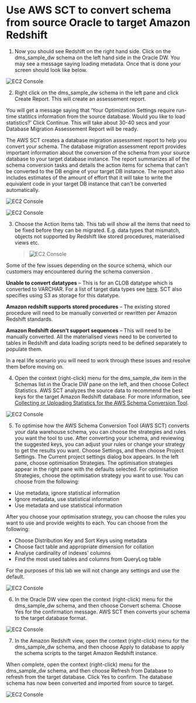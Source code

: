 # Use AWS SCT to convert schema from source Oracle to target Amazon Redshift

1.	Now you should see Redshift on the right hand side. Click on the dms_sample_dw schema on the left hand side in the Oracle DW. You may see a message saying loading metadata. Once that is done your screen should look like below.

  ![EC2 Console](img/lab-3/lab3-image1.png)

2.	Right click on the dms_sample_dw schema in the left pane and click Create Report. This will create an assessement report.
 >
  You will get a message saying that ‘Your Optimization Settings require run-time statitics information from the source database. Would you like to load statistics?’ Click Continue. This will take about 30-40 secs and your Database Migration Assessement Report will be ready.

 >
  The AWS SCT creates a database migration assessment report to help you convert your schema. The database migration assessment report provides important information about the conversion of the schema from your source database to your target database instance. The report summarizes all of the schema conversion tasks and details the action items for schema that can't be converted to the DB engine of your target DB instance. The report also includes estimates of the amount of effort that it will take to write the equivalent code in your target DB instance that can't be converted automatically.
>
  ![EC2 Console](img/lab-3/lab3-image2.png)
  <br/>

  ![EC2 Console](img/lab-3/lab3-image3.png)

3. 	Choose the Action Items tab. This tab will show all the items that need to be fixed before they can be migrated. E.g. data types that mismatch, objects not supported by Redshift like stored procedures, materialised views etc.

    > ![EC2 Console](img/lab-3/lab3-image4.png)

  Some of the few issues depending on the source schema, which our customers may encountered during the schema conversion .

  **Unable to convert datatypes** – This is for an CLOB datatype which is converted to VARCHAR. For a list of target data types see [here](http://docs.aws.amazon.com/dms/latest/userguide/CHAP_Reference.Target.Redshift.DataTypes.html). SCT also specifies using S3 as storage for this datatype.

  **Amazon redshift supports stored procedures** – The existing stored procedure  will need to be manually converted or rewritten per Amazon Redshift standards.

  **Amazon Redshift doesn’t support sequences**  – This will need to be manually converted. All the materialised views need to be converted to tables in Redshift and data loading scripts need to be defined separately to populate them.

  In a real life scenario you will need to work through these issues and resolve them before moving on.

4. Open the context (right-click) menu for the dms_sample_dw item in the Schemas list in the Oracle DW pane on the left, and then choose Collect Statistics. AWS SCT analyzes the source data to recommend the best keys for the target Amazon Redshift database. For more information, see [Collecting or Uploading Statistics for the AWS Schema Conversion Tool](http://docs.aws.amazon.com/dms/latest/userguide/CHAP_SchemaConversionTool.DW.Statistics.html).  

  ![EC2 Console](img/lab-3/lab3-image5.png)

5. To optimise how the AWS Schema Conversion Tool (AWS SCT) converts your data warehouse schema, you can choose the strategies and rules you want the tool to use. After converting your schema, and reviewing the suggested keys, you can adjust your rules or change your strategy to get the results you want. Choose Settings, and then choose Project Settings. The Current project settings dialog box appears. In the left pane, choose optimisation Strategies. The optimisation strategies appear in the right pane with the defaults selected. For optimisation Strategies, choose the optimisation strategy you want to use. You can choose from the following:
  * Use metadata, ignore statistical information
  * Ignore metadata, use statistical information
  *	Use metadata and use statistical information

After you choose your optimisation strategy, you can choose the rules you want to use and provide weights to each. You can choose from the following:
  * Choose Distribution Key and Sort Keys using metadata
  * Choose fact table and appropriate dimension for collation
  * Analyse cardinality of indexes' columns
  * Find the most used tables and columns from QueryLog table

 For the purposes of this lab we will not change any settings and use the default.


  ![EC2 Console](img/lab-3/lab3-image6.png)

6.	In the Oracle DW view open the context (right-click) menu for the dms_sample_dw schema, and then choose Convert schema. Choose Yes for the confirmation message. AWS SCT then converts your schema to the target database format.


  ![EC2 Console](img/lab-3/lab3-image8.png)

7.	In the Amazon Redshift view, open the context (right-click) menu for the dms_sample_dw schema, and then choose Apply to database to apply the schema scripts to the target Amazon Redshift instance.

When complete, open the context (right-click) menu for the dms_sample_dw schema, and then choose Refresh from Database to refresh from the target database. Click Yes to confirm. The database schema has now been converted and imported from source to target.

  ![EC2 Console](img/lab-3/lab3-image7.png)
